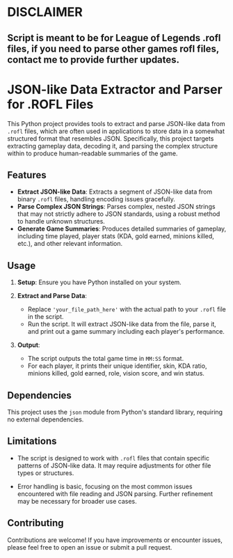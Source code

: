 # DISCLAIMER
## Script is meant to be for League of Legends .rofl files, if you need to parse other games rofl files, contact me to provide further updates.

# JSON-like Data Extractor and Parser for .ROFL Files

This Python project provides tools to extract and parse JSON-like data from `.rofl` files, which are often used in applications to store data in a somewhat structured format that resembles JSON. Specifically, this project targets extracting gameplay data, decoding it, and parsing the complex structure within to produce human-readable summaries of the game.

## Features

- **Extract JSON-like Data**: Extracts a segment of JSON-like data from binary `.rofl` files, handling encoding issues gracefully.
- **Parse Complex JSON Strings**: Parses complex, nested JSON strings that may not strictly adhere to JSON standards, using a robust method to handle unknown structures.
- **Generate Game Summaries**: Produces detailed summaries of gameplay, including time played, player stats (KDA, gold earned, minions killed, etc.), and other relevant information.

## Usage

1. **Setup**: Ensure you have Python installed on your system.

2. **Extract and Parse Data**:
   - Replace `'your_file_path_here'` with the actual path to your `.rofl` file in the script.
   - Run the script. It will extract JSON-like data from the file, parse it, and print out a game summary including each player's performance.

3. **Output**:
   - The script outputs the total game time in `MM:SS` format.
   - For each player, it prints their unique identifier, skin, KDA ratio, minions killed, gold earned, role, vision score, and win status.

## Dependencies

This project uses the `json` module from Python's standard library, requiring no external dependencies.

## Limitations

- The script is designed to work with `.rofl` files that contain specific patterns of JSON-like data. It may require adjustments for other file types or structures.

- Error handling is basic, focusing on the most common issues encountered with file reading and JSON parsing. Further refinement may be necessary for broader use cases.

## Contributing

Contributions are welcome! If you have improvements or encounter issues, please feel free to open an issue or submit a pull request.

